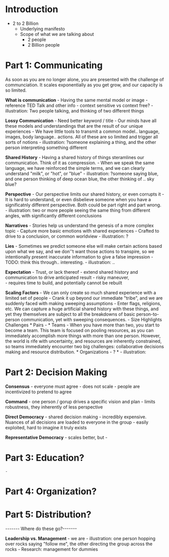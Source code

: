 Introduction
=============


- 2 to 2 Billion
  - Underlying manifesto 
  - Scope of what we are talking about 
    * 2 people
    * 2 Billion people

Part 1: Communicating 
==========================

As soon as you are no longer alone, you are presented with the challenge of communciation. It scales exponentially as you get grow, and our capacity is so limited.

**What is communication**
    - Having the same mental model or image
    - reference TED Talk and other info
    - context sensitive vs context free?
    - illustration: Two people talking, and thinking of two different things

**Lossy Communication**
    - Need better keyword / title
    - Our minds have all these models and understandings that are the result of our unique experiences
    - We have little tools to transmit a common model.. language, images, body language.. actions. All of these are so limited and trigger all sorts of notions
    - illustration: ?someone explaining a thing, and the other person interpreting something different

**Shared History** 
    - Having a shared history of things steramlines our communication. Think of it as compression.
    - When we speak the same language, we have reinforced the simple terms, and we can clearly understand "milk", or "hot", or "blue"
    - illustration: ?someone saying blue, and one person thinking of deep ocean blue, the other thinking of .. sky blue?

**Perspective**
    - Our perspective limits our shared history, or even corrupts it
    - It is hard to understand, or even disbelieve someone when you have a significatnly different perspective. Both could be part right and part wrong.
    - illustration: two or more people seeing the same thing from different angles, with significantly different conclusions

**Narratives**
    - Stories help us understand the genesis of a more complex topic
    - Capture more basic emotions with shared experiences
    - Crafted to drive to a conclusion, or common worldview
    - illustration: ?

**Lies**
    - Sometimes we predict someone else will make certain actions based upon what we say, and we don''t want those actions to transpire, so we intentionally present inaccurate information to give a false impression
    - TODO: think this through.. interesting.
    - illustration: ..

**Expectation**
    - Trust, or lack thereof
    - extend shared history and communication to drive anticipated result
    - risky maneuver,  
    - requires time to build, and potentially cannot be rebuilt

**Scaling Factors**
    - We can only create so much shared experience with a limited set of people
    - Crank it up beyond our immediate "tribe", and we are suddenly faced with making sweeping assumptions
    - Enter flags, religions, etc. We can capture a huge artificial shared history with these things, and yet they themselves are subject to all the breakdowns of basic person-to-person communication, yet with sweeping consequences.
    - Size Highlights Challenges
        * Pairs - 
        * Teams - When you have more than two, you start to become a team. This team is focused on pooling resources, as you can immediately accomplish more things with more than one person. However, the world is rife with uncertainty, and resources are inherently constrained, so teams immediately encounter two big challenges: collaborative decisions making and resource distribution.
        * Organizations - ?
        * 
    - illustration:


Part 2: Decision Making
========================

**Consensus**
    - everyone must agree
    - does not scale
    - people are incentivized to pretend to agree

**Command**
    - one person / gorup drives a specific vision and plan
    - limits robustness, they inherently of less perspective

**Direct Democracy**
    - shared decision making
    - incredibly expensive. Nuances of all decisions are loaded to everyone in the group
    - easily exploited, hard to imagine it truly exists
    
**Representative Democracy**
    - scales better, but 
    - 


Part 3: Education? 
=================
    - 


Part 4: Organization?
=====================

Part 5: Distribution?
====================
    

------- Where do these go?-------

**Leadership vs. Management**
    - we are 
    - illustration: one person hopping over rocks saying "follow me", the other directing the group across the rocks
    - Research: management for dummies



